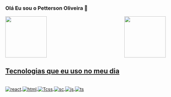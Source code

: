 ### Olá Eu sou o Petterson Oliveira 🤚
<div>
<a href="https://github.com/seu-usuário-aqui">
<img  height="130em" src="https://github-readme-stats.vercel.app/api?username=pettersonPadilha&show_icons=true&theme=radical&include_all_commits=true&count_private=true"padding-right:10px/>
<img align="right"height="130em" src="https://github-readme-stats.vercel.app/api/top-langs/?username=pettersonPadilha&layout=compact&langs_count=7&theme=radical"/>
</div>


## Tecnologias que eu uso no meu dia

<div styled="display: incline_block"><br/>

<img align="center" alt="react" src="https://img.shields.io/badge/React-20232A?style=for-the-badge&logo=react&logoColor=61DAFB"/> 
<img align="center" alt="html" src="https://img.shields.io/badge/HTML5-E34F26?style=for-the-badge&logo=html5&logoColor=white"/>
<img align="center" alt="Tcss" src="https://img.shields.io/badge/Tailwind_CSS-38B2AC?style=for-the-badge&logo=tailwind-css&logoColor=white"/>
<img align="center" alt="sc" src="https://img.shields.io/badge/styled--components-DB7093?style=for-the-badge&logo=styled-components&logoColor=white"/>
<img align="center" alt="js" src="https://img.shields.io/badge/JavaScript-323330?style=for-the-badge&logo=javascript&logoColor=F7DF1E"/>
<img align="center" alt="ts" src="https://img.shields.io/badge/TypeScript-007ACC?style=for-the-badge&logo=typescript&logoColor=white"/>
</div>
